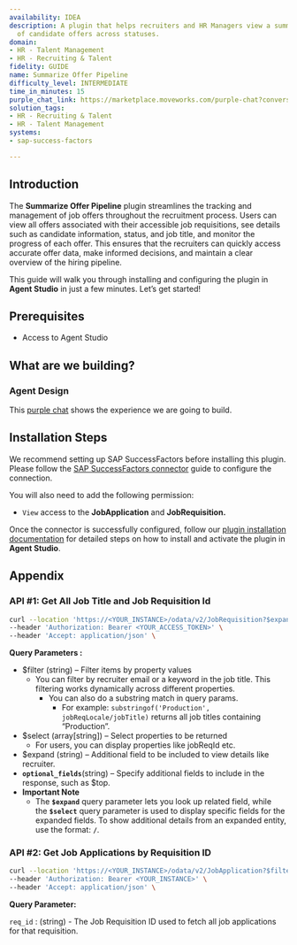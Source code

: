 ```yaml
---
availability: IDEA
description: A plugin that helps recruiters and HR Managers view a summarized breakdown
  of candidate offers across statuses.
domain:
- HR - Talent Management
- HR - Recruiting & Talent
fidelity: GUIDE
name: Summarize Offer Pipeline
difficulty_level: INTERMEDIATE
time_in_minutes: 15
purple_chat_link: https://marketplace.moveworks.com/purple-chat?conversation=%7B%22messages%22%3A%5B%7B%22role%22%3A%22user%22%2C%22parts%22%3A%5B%7B%22richText%22%3A%22summarize+job+offers%22%7D%5D%7D%2C%7B%22role%22%3A%22assistant%22%2C%22parts%22%3A%5B%7B%22reasoningSteps%22%3A%5B%7B%22status%22%3A%22success%22%2C%22richText%22%3A%22Recognizing+request+to+summarize+job+offers.%22%7D%2C%7B%22status%22%3A%22success%22%2C%22richText%22%3A%22Retrieving+active+requisitions+from+%3Cb+xmlns%3D%5C%22http%3A%2F%2Fwww.w3.org%2F1999%2Fxhtml%5C%22%3ESAP+SuccessFactors%3C%2Fb%3E+for+the+current+recruiter.%22%7D%5D%7D%2C%7B%22richText%22%3A%22%3Cp+xmlns%3D%5C%22http%3A%2F%2Fwww.w3.org%2F1999%2Fxhtml%5C%22%3EWhich+requisition+would+you+like+to+see+job+offer+summaries+for%3F+Here+are+some+active+requisitions%3A%3C%2Fp%3E%3Cul+xmlns%3D%5C%22http%3A%2F%2Fwww.w3.org%2F1999%2Fxhtml%5C%22%3E%3Cli%3E%3Cb%3EREQ-1234%3C%2Fb%3E%3A+Senior+Software+Engineer%3C%2Fli%3E%3Cli%3E%3Cb%3EREQ-5678%3C%2Fb%3E%3A+Product+Manager%2C+AI%3C%2Fli%3E%3Cli%3E%3Cb%3EREQ-9101%3C%2Fb%3E%3A+UX+Designer+%28Contract%29%3C%2Fli%3E%3C%2Ful%3E%3Cp+xmlns%3D%5C%22http%3A%2F%2Fwww.w3.org%2F1999%2Fxhtml%5C%22%3EPlease+select+one+to+view+its+offers.%3C%2Fp%3E%22%7D%2C%7B%22citations%22%3A%5B%7B%22connectorName%22%3A%22sap-successfactors%22%2C%22citationTitle%22%3A%22REQ-1234%3A+Senior+Software+Engineer%22%7D%2C%7B%22connectorName%22%3A%22sap-successfactors%22%2C%22citationTitle%22%3A%22REQ-5678%3A+Product+Manager%2C+AI%22%7D%2C%7B%22connectorName%22%3A%22sap-successfactors%22%2C%22citationTitle%22%3A%22REQ-9101%3A+UX+Designer+%28Contract%29%22%7D%5D%7D%5D%7D%2C%7B%22role%22%3A%22user%22%2C%22parts%22%3A%5B%7B%22richText%22%3A%22Senior+Software+Engineer%22%7D%5D%7D%2C%7B%22role%22%3A%22assistant%22%2C%22parts%22%3A%5B%7B%22reasoningSteps%22%3A%5B%7B%22status%22%3A%22success%22%2C%22richText%22%3A%22Filtering+by+requisition%3A+%3Cb+xmlns%3D%5C%22http%3A%2F%2Fwww.w3.org%2F1999%2Fxhtml%5C%22%3ESenior+Software+Engineer+%28REQ-1234%29%3C%2Fb%3E.%22%7D%2C%7B%22status%22%3A%22success%22%2C%22richText%22%3A%22Retrieving+detailed+offer+information+for+this+requisition+from+%3Cb+xmlns%3D%5C%22http%3A%2F%2Fwww.w3.org%2F1999%2Fxhtml%5C%22%3ESAP+SuccessFactors%3C%2Fb%3E.%22%7D%5D%7D%2C%7B%22richText%22%3A%22%3Cp+xmlns%3D%5C%22http%3A%2F%2Fwww.w3.org%2F1999%2Fxhtml%5C%22%3EHere%27s+a+summary+of+job+offers+for+the+%3Cb%3ESenior+Software+Engineer+%28REQ-1234%29%3C%2Fb%3E+requisition%3A%3C%2Fp%3E%3Cul+xmlns%3D%5C%22http%3A%2F%2Fwww.w3.org%2F1999%2Fxhtml%5C%22%3E%3Cli%3E%3Cb%3EAccepted+Offers%3C%2Fb%3E%3A%3Cul%3E%3Cli%3ESarah+Chen%3C%2Fli%3E%3Cli%3EMichael+Lee%3C%2Fli%3E%3C%2Ful%3E%3C%2Fli%3E%3Cli%3E%3Cb%3EPending+Offers%3C%2Fb%3E%3A%3Cul%3E%3Cli%3EDavid+Kim%3C%2Fli%3E%3Cli%3EEmily+White%3C%2Fli%3E%3C%2Ful%3E%3C%2Fli%3E%3Cli%3E%3Cb%3EDeclined+Offers%3C%2Fb%3E%3A%3Cul%3E%3Cli%3EJessica+Brown%3C%2Fli%3E%3C%2Ful%3E%3C%2Fli%3E%3C%2Ful%3E%22%7D%2C%7B%22citations%22%3A%5B%7B%22connectorName%22%3A%22sap-successfactors%22%2C%22citationTitle%22%3A%22Offer%3A+Sarah+Chen+%28Senior+Software+Engineer%29%22%7D%2C%7B%22connectorName%22%3A%22sap-successfactors%22%2C%22citationTitle%22%3A%22Offer%3A+Michael+Lee+%28Senior+Software+Engineer%29%22%7D%2C%7B%22connectorName%22%3A%22sap-successfactors%22%2C%22citationTitle%22%3A%22Offer%3A+David+Kim+%28Senior+Software+Engineer%29%22%7D%2C%7B%22connectorName%22%3A%22sap-successfactors%22%2C%22citationTitle%22%3A%22Offer%3A+Emily+White+%28Senior+Software+Engineer%29%22%7D%2C%7B%22connectorName%22%3A%22sap-successfactors%22%2C%22citationTitle%22%3A%22Offer%3A+Jessica+Brown+%28Senior+Software+Engineer%29%22%7D%5D%7D%5D%7D%5D%7D
solution_tags:
- HR - Recruiting & Talent
- HR - Talent Management
systems:
- sap-success-factors

---
```

## **Introduction**

The **Summarize Offer Pipeline** plugin streamlines the tracking and management of job offers throughout the recruitment process. Users can view all offers associated with their accessible job requisitions, see details such as candidate information, status, and job title, and monitor the progress of each offer. This ensures that the recruiters can quickly access accurate offer data, make informed decisions, and maintain a clear overview of the hiring pipeline.

This guide will walk you through installing and configuring the plugin in **Agent Studio** in just a few minutes. Let’s get started!

## **Prerequisites**

- Access to Agent Studio

## **What are we building?**

### **Agent Design**

This [purple chat](https://marketplace.moveworks.com/purple-chat?conversation=%7B%22messages%22%3A%5B%7B%22role%22%3A%22user%22%2C%22parts%22%3A%5B%7B%22richText%22%3A%22summarize+job+offers%22%7D%5D%7D%2C%7B%22role%22%3A%22assistant%22%2C%22parts%22%3A%5B%7B%22reasoningSteps%22%3A%5B%7B%22status%22%3A%22success%22%2C%22richText%22%3A%22Recognizing+request+to+summarize+job+offers.%22%7D%2C%7B%22status%22%3A%22success%22%2C%22richText%22%3A%22Retrieving+active+requisitions+from+%3Cb+xmlns%3D%5C%22http%3A%2F%2Fwww.w3.org%2F1999%2Fxhtml%5C%22%3ESAP+SuccessFactors%3C%2Fb%3E+for+the+current+recruiter.%22%7D%5D%7D%2C%7B%22richText%22%3A%22%3Cp+xmlns%3D%5C%22http%3A%2F%2Fwww.w3.org%2F1999%2Fxhtml%5C%22%3EWhich+requisition+would+you+like+to+see+job+offer+summaries+for%3F+Here+are+some+active+requisitions%3A%3C%2Fp%3E%3Cul+xmlns%3D%5C%22http%3A%2F%2Fwww.w3.org%2F1999%2Fxhtml%5C%22%3E%3Cli%3E%3Cb%3EREQ-1234%3C%2Fb%3E%3A+Senior+Software+Engineer%3C%2Fli%3E%3Cli%3E%3Cb%3EREQ-5678%3C%2Fb%3E%3A+Product+Manager%2C+AI%3C%2Fli%3E%3Cli%3E%3Cb%3EREQ-9101%3C%2Fb%3E%3A+UX+Designer+%28Contract%29%3C%2Fli%3E%3C%2Ful%3E%3Cp+xmlns%3D%5C%22http%3A%2F%2Fwww.w3.org%2F1999%2Fxhtml%5C%22%3EPlease+select+one+to+view+its+offers.%3C%2Fp%3E%22%7D%2C%7B%22citations%22%3A%5B%7B%22connectorName%22%3A%22sap-successfactors%22%2C%22citationTitle%22%3A%22REQ-1234%3A+Senior+Software+Engineer%22%7D%2C%7B%22connectorName%22%3A%22sap-successfactors%22%2C%22citationTitle%22%3A%22REQ-5678%3A+Product+Manager%2C+AI%22%7D%2C%7B%22connectorName%22%3A%22sap-successfactors%22%2C%22citationTitle%22%3A%22REQ-9101%3A+UX+Designer+%28Contract%29%22%7D%5D%7D%2C%7B%22buttons%22%3A%5B%7B%22buttonText%22%3A%22Senior+Software+Engineer%22%2C%22style%22%3A%22outlined%22%7D%2C%7B%22buttonText%22%3A%22Product+Manager%2C+AI%22%2C%22style%22%3A%22outlined%22%7D%2C%7B%22buttonText%22%3A%22UX+Designer+%28Contract%29%22%2C%22style%22%3A%22outlined%22%7D%5D%7D%5D%7D%2C%7B%22role%22%3A%22user%22%2C%22parts%22%3A%5B%7B%22richText%22%3A%22Senior+Software+Engineer%22%7D%5D%7D%2C%7B%22role%22%3A%22assistant%22%2C%22parts%22%3A%5B%7B%22reasoningSteps%22%3A%5B%7B%22status%22%3A%22success%22%2C%22richText%22%3A%22Filtering+by+requisition%3A+%3Cb+xmlns%3D%5C%22http%3A%2F%2Fwww.w3.org%2F1999%2Fxhtml%5C%22%3ESenior+Software+Engineer+%28REQ-1234%29%3C%2Fb%3E.%22%7D%2C%7B%22status%22%3A%22success%22%2C%22richText%22%3A%22Retrieving+detailed+offer+information+for+this+requisition+from+%3Cb+xmlns%3D%5C%22http%3A%2F%2Fwww.w3.org%2F1999%2Fxhtml%5C%22%3ESAP+SuccessFactors%3C%2Fb%3E.%22%7D%5D%7D%2C%7B%22richText%22%3A%22%3Cp+xmlns%3D%5C%22http%3A%2F%2Fwww.w3.org%2F1999%2Fxhtml%5C%22%3EHere%27s+a+summary+of+job+offers+for+the+%3Cb%3ESenior+Software+Engineer+%28REQ-1234%29%3C%2Fb%3E+requisition%3A%3C%2Fp%3E%3Cul+xmlns%3D%5C%22http%3A%2F%2Fwww.w3.org%2F1999%2Fxhtml%5C%22%3E%3Cli%3E%3Cb%3EAccepted+Offers%3C%2Fb%3E%3A%3Cul%3E%3Cli%3ESarah+Chen%3C%2Fli%3E%3Cli%3EMichael+Lee%3C%2Fli%3E%3C%2Ful%3E%3C%2Fli%3E%3Cli%3E%3Cb%3EPending+Offers%3C%2Fb%3E%3A%3Cul%3E%3Cli%3EDavid+Kim%3C%2Fli%3E%3Cli%3EEmily+White%3C%2Fli%3E%3C%2Ful%3E%3C%2Fli%3E%3Cli%3E%3Cb%3EDeclined+Offers%3C%2Fb%3E%3A%3Cul%3E%3Cli%3EJessica+Brown%3C%2Fli%3E%3C%2Ful%3E%3C%2Fli%3E%3C%2Ful%3E%22%7D%2C%7B%22citations%22%3A%5B%7B%22connectorName%22%3A%22sap-successfactors%22%2C%22citationTitle%22%3A%22Offer%3A+Sarah+Chen+%28Senior+Software+Engineer%29%22%7D%2C%7B%22connectorName%22%3A%22sap-successfactors%22%2C%22citationTitle%22%3A%22Offer%3A+Michael+Lee+%28Senior+Software+Engineer%29%22%7D%2C%7B%22connectorName%22%3A%22sap-successfactors%22%2C%22citationTitle%22%3A%22Offer%3A+David+Kim+%28Senior+Software+Engineer%29%22%7D%2C%7B%22connectorName%22%3A%22sap-successfactors%22%2C%22citationTitle%22%3A%22Offer%3A+Emily+White+%28Senior+Software+Engineer%29%22%7D%2C%7B%22connectorName%22%3A%22sap-successfactors%22%2C%22citationTitle%22%3A%22Offer%3A+Jessica+Brown+%28Senior+Software+Engineer%29%22%7D%5D%7D%5D%7D%5D%7D) shows the experience we are going to build.

## **Installation Steps**

We recommend setting up SAP SuccessFactors before installing this plugin. Please follow the [SAP SuccessFactors connector](https://marketplace.moveworks.com/connectors/sap-success-factors#how-to-implement) guide to configure the connection.

You will also need to add the following permission:

- `View` access to the **JobApplication** and **JobRequisition.**

Once the connector is successfully configured, follow our [plugin installation documentation](https://help.moveworks.com/docs/ai-agent-marketplace-installation) for detailed steps on how to install and activate the plugin in **Agent Studio**.

## **Appendix**

### **API #1: Get All Job Title and Job Requisition Id**

```bash
curl --location 'https://<YOUR_INSTANCE>/odata/v2/JobRequisition?$expand=recruiter,jobReqLocale&$filter=recruiter/email eq '{{email}}'&$select=jobReqId,jobReqLocale/jobTitle&$top=30' \
--header 'Authorization: Bearer <YOUR_ACCESS_TOKEN>' \
--header 'Accept: application/json' \

```

**Query Parameters :**

- $filter (string) – Filter items by property values
    - You can filter by recruiter email or a keyword in the job title. This filtering works dynamically across different properties.
        - You can also do a substring match in query params.
            - For example: `substringof('Production', jobReqLocale/jobTitle)` returns all job titles containing “Production”.
- $select (array[string]) – Select properties to be returned
    - For users, you can display properties like jobReqId etc.
- $expand (string) – Additional field to be included to view details like recruiter.
- **`optional_fields`**(string) – Specify additional fields to include in the response, such as $top.
- **Important Note**
    - The **`$expand`** query parameter lets you look up related field, while the **`$select`** query parameter is used to display specific fields for the expanded fields. To show additional details from an expanded entity, use the format: **`/`**.

### **API #2: Get Job Applications by Requisition ID**

```bash
curl --location 'https://<YOUR_INSTANCE>/odata/v2/JobApplication?$filter=jobReqId eq {{req_id}} &$select=applicationId,jobReqId,status,firstName,lastName' \
--header 'Authorization: Bearer <YOUR_INSTANCE>' \
--header 'Accept: application/json' \
```

**Query Parameter:**

`req_id` :  (string) - The Job Requisition ID used to fetch all job applications for that requisition.
